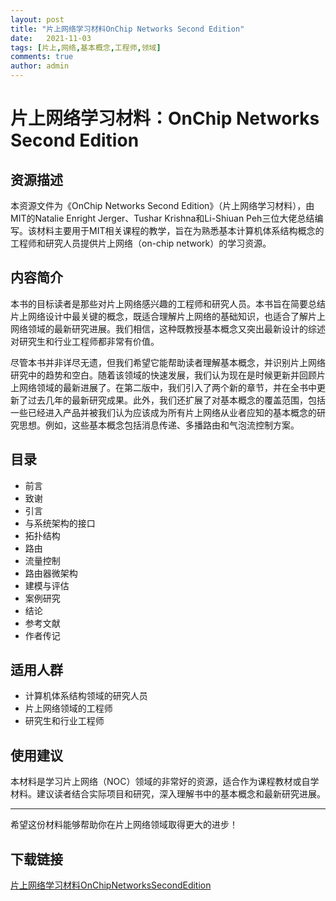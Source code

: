 ```yaml
---
layout: post
title: "片上网络学习材料OnChip Networks Second Edition"
date:   2021-11-03
tags: [片上,网络,基本概念,工程师,领域]
comments: true
author: admin
---
```

# 片上网络学习材料：OnChip Networks Second Edition

## 资源描述

本资源文件为《OnChip Networks Second Edition》（片上网络学习材料），由MIT的Natalie Enright Jerger、Tushar Krishna和Li-Shiuan Peh三位大佬总结编写。该材料主要用于MIT相关课程的教学，旨在为熟悉基本计算机体系结构概念的工程师和研究人员提供片上网络（on-chip network）的学习资源。

## 内容简介

本书的目标读者是那些对片上网络感兴趣的工程师和研究人员。本书旨在简要总结片上网络设计中最关键的概念，既适合理解片上网络的基础知识，也适合了解片上网络领域的最新研究进展。我们相信，这种既教授基本概念又突出最新设计的综述对研究生和行业工程师都非常有价值。

尽管本书并非详尽无遗，但我们希望它能帮助读者理解基本概念，并识别片上网络研究中的趋势和空白。随着该领域的快速发展，我们认为现在是时候更新并回顾片上网络领域的最新进展了。在第二版中，我们引入了两个新的章节，并在全书中更新了过去几年的最新研究成果。此外，我们还扩展了对基本概念的覆盖范围，包括一些已经进入产品并被我们认为应该成为所有片上网络从业者应知的基本概念的研究思想。例如，这些基本概念包括消息传递、多播路由和气泡流控制方案。

## 目录

- 前言
- 致谢
- 引言
- 与系统架构的接口
- 拓扑结构
- 路由
- 流量控制
- 路由器微架构
- 建模与评估
- 案例研究
- 结论
- 参考文献
- 作者传记

## 适用人群

- 计算机体系结构领域的研究人员
- 片上网络领域的工程师
- 研究生和行业工程师

## 使用建议

本材料是学习片上网络（NOC）领域的非常好的资源，适合作为课程教材或自学材料。建议读者结合实际项目和研究，深入理解书中的基本概念和最新研究进展。

---

希望这份材料能够帮助你在片上网络领域取得更大的进步！

## 下载链接

[片上网络学习材料OnChipNetworksSecondEdition](https://pan.quark.cn/s/73d92a018dd9)